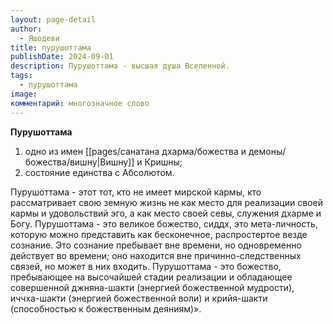```yaml
---
layout: page-detail
author:
  - Яшодеви
title: пурушоттама
publishDate: 2024-09-01
description: Пурушоттама - высшая душа Вселенной.
tags:
  - пурушоттама
image: 
комментарий: многозначное слово
---
```

**Пурушоттама**
1) одно из имен [[pages/санатана дхарма/божества и демоны/божества/вишну|Вишну]] и Кришны;
2) состояние единства с Абсолютом.

Пурушоттама - этот тот, кто не имеет мирской кармы, кто рассматривает свою земную жизнь не как место для реализации своей кармы и удовольствий эго, а как место своей севы, служения дхарме и Богу. Пурушоттама - это великое божество, сиддх, это мета-личность, которую можно представить как бесконечное, распростертое везде сознание. Это сознание пребывает вне времени, но одновременно действует во времени; оно находится вне причинно-следственных связей, но может в них входить. Пурушоттама - это божество, пребывающее на высочайшей стадии реализации и обладающее совершенной джняна-шакти (энергией божественной мудрости), иччха-шакти (энергией божественной воли) и крийя-шакти (способностью к божественным деяниям)».

